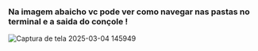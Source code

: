### Na imagem abaicho vc pode ver como navegar nas pastas no terminal e a saida do conçole  !


![Captura de tela 2025-03-04 145949](https://github.com/user-attachments/assets/dfcb3a63-1dde-47f9-9f1a-9de8da9b0843)
